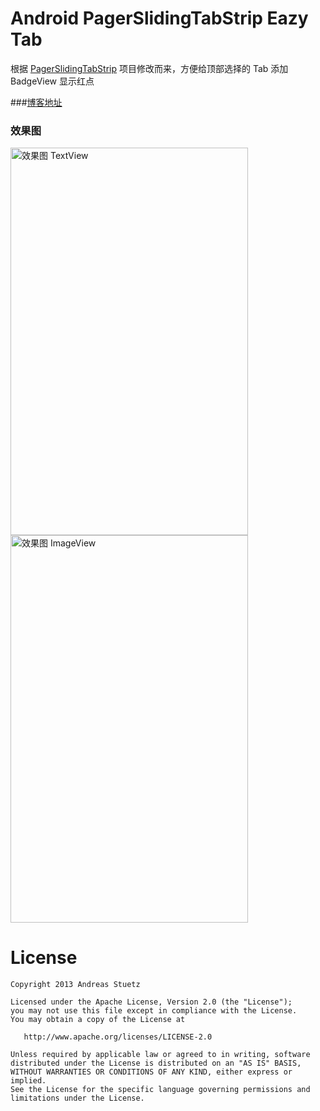 # Android PagerSlidingTabStrip Eazy Tab
根据 [PagerSlidingTabStrip](https://github.com/astuetz/PagerSlidingTabStrip) 项目修改而来，方便给顶部选择的 Tab 添加 BadgeView 显示红点

###[博客地址](http://kingideayou.github.io/2015/07/02/tab_header_badge/)

### 效果图
<img src="https://raw.githubusercontent.com/kingideayou/PagerSlidingTabStripWithBadgeTab/master/pic/demo_img1.png" width = "380" height = "620" alt="效果图 TextView" align=center />

<img src="https://raw.githubusercontent.com/kingideayou/PagerSlidingTabStripWithBadgeTab/master/pic/demo_img2.png" width = "380" height = "620" alt="效果图 ImageView" align=center />


# License

    Copyright 2013 Andreas Stuetz

    Licensed under the Apache License, Version 2.0 (the "License");
    you may not use this file except in compliance with the License.
    You may obtain a copy of the License at

       http://www.apache.org/licenses/LICENSE-2.0

    Unless required by applicable law or agreed to in writing, software
    distributed under the License is distributed on an "AS IS" BASIS,
    WITHOUT WARRANTIES OR CONDITIONS OF ANY KIND, either express or implied.
    See the License for the specific language governing permissions and
    limitations under the License.
